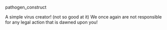 pathogen_construct

A simple virus creator! (not so good at it)
We once again are not responsible for any legal action that is dawned upon you!
